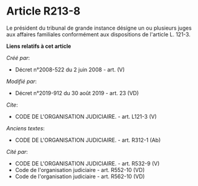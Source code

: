 # Article R213-8

Le président du tribunal de grande instance désigne un ou plusieurs juges aux affaires familiales conformément aux
dispositions de l'article L. 121-3.

**Liens relatifs à cet article**

_Créé par_:

  - Décret n°2008-522 du 2 juin 2008 - art. (V)

_Modifié par_:

  - Décret n°2019-912 du 30 août 2019 - art. 23 (VD)

_Cite_:

  - CODE DE L'ORGANISATION JUDICIAIRE. - art. L121-3 (V)

_Anciens textes_:

  - CODE DE L'ORGANISATION JUDICIAIRE. - art. R312-1 (Ab)

_Cité par_:

  - CODE DE L'ORGANISATION JUDICIAIRE. - art. R532-9 (V)
  - Code de l'organisation judiciaire - art. R552-10 (VD)
  - Code de l'organisation judiciaire - art. R562-10 (VD)
